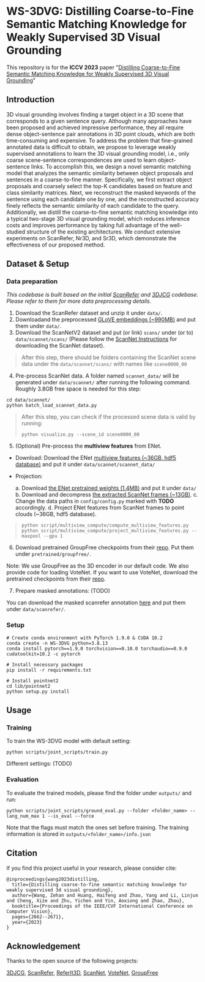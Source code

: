 # WS-3DVG: Distilling Coarse-to-Fine Semantic Matching Knowledge for Weakly Supervised 3D Visual Grounding

This repository is for the **ICCV 2023** paper "[Distilling Coarse-to-Fine Semantic Matching Knowledge for Weakly Supervised 3D Visual Grounding](https://openaccess.thecvf.com/content/ICCV2023/papers/Wang_Distilling_Coarse-to-Fine_Semantic_Matching_Knowledge_for_Weakly_Supervised_3D_Visual_ICCV_2023_paper.pdf)"


## Introduction

3D visual grounding involves finding a target object in a 3D scene that corresponds to a given sentence query. Although many approaches have been proposed and achieved impressive performance, they all require dense object-sentence pair annotations in 3D point clouds, which are both time-consuming and expensive. To address the problem that fine-grained annotated data is difficult to obtain, we propose to leverage weakly supervised annotations to learn the 3D visual grounding model, i.e., only coarse scene-sentence correspondences are used to learn object-sentence links. To accomplish this, we design a novel semantic matching model that analyzes the semantic similarity between object proposals and sentences in a coarse-to-fine manner. Specifically, we first extract object proposals and coarsely select the top-K candidates based on feature and class similarity matrices. Next, we reconstruct the masked keywords of the sentence using each candidate one by one, and the reconstructed accuracy finely reflects the semantic similarity of each candidate to the query. Additionally, we distill the coarse-to-fine semantic matching knowledge into a typical two-stage 3D visual grounding model, which reduces inference costs and improves performance by taking full advantage of the well-studied structure of the existing architectures. We conduct extensive experiments on ScanRefer, Nr3D, and Sr3D, which demonstrate the effectiveness of our proposed method.


## Dataset & Setup

### Data preparation

*This codebase is built based on the initial [ScanRefer](https://github.com/daveredrum/ScanRefer) and [3DJCG](https://github.com/zlccccc/3DVL_Codebase/blob/main/README_3DJCG.md) codebase. Please refer to them for more data preprocessing details.*

1. Download the ScanRefer dataset and unzip it under `data/`. 
2. Downloadand the preprocessed [GLoVE embeddings (~990MB)](http://kaldir.vc.in.tum.de/glove.p) and put them under `data/`.
3. Download the ScanNetV2 dataset and put (or link) `scans/` under (or to) `data/scannet/scans/` (Please follow the [ScanNet Instructions](data/scannet/README.md) for downloading the ScanNet dataset).

> After this step, there should be folders containing the ScanNet scene data under the `data/scannet/scans/` with names like `scene0000_00`

4. Pre-process ScanNet data. A folder named `scannet_data/` will be generated under `data/scannet/` after running the following command. Roughly 3.8GB free space is needed for this step:

```shell
cd data/scannet/
python batch_load_scannet_data.py
```

> After this step, you can check if the processed scene data is valid by running:
>
> ```shell
> python visualize.py --scene_id scene0000_00
> ```


5. (Optional) Pre-process the **multiview features** from ENet.

- Download:
    Download the ENet [multiview features (~36GB, hdf5 database)](http://kaldir.vc.in.tum.de/enet_feats.hdf5) and put it under `data/scannet/scannet_data/`

- Projection:

   a. Download [the ENet pretrained weights (1.4MB)](http://kaldir.vc.in.tum.de/ScanRefer/scannetv2_enet.pth) and put it under `data/`
   b. Download and decompress [the extracted ScanNet frames (~13GB)](http://kaldir.vc.in.tum.de/3dsis/scannet_train_images.zip).
   c. Change the data paths in `config/config.py` marked with __TODO__ accordingly.
   d. Project ENet features from ScanNet frames to point clouds (~36GB, hdf5 database).

> ```shell
> python script/multiview_compute/compute_multiview_features.py
> python script/multiview_compute/project_multiview_features.py --maxpool --gpu 1
> ```

6. Download pretrained GroupFree checkpoints from their [repo](https://github.com/zeliu98/Group-Free-3D). Put them under `pretrained/groupfree/`.
   
Note: We use GroupFree as the 3D encoder in our default code. We also provide code for loading VoteNet. If you want to use VoteNet, download the pretrained checkpoints from their [repo](https://github.com/facebookresearch/votenet). 

7. Prepare masked annotations: (TODO)

You can download the masked scanrefer annotation [here](https://drive.google.com/drive/folders/1Erz6fMwwwWd6Dj_jjXPnU4_2clSlm3O7?usp=drive_link) and put them under `data/scanrefer/`.


### Setup

```shell
# Create conda environment with PyTorch 1.9.0 & CUDA 10.2
conda create -n WS-3DVG python=3.8.13
conda install pytorch==1.9.0 torchvision==0.10.0 torchaudio==0.9.0 cudatoolkit=10.2 -c pytorch

# Install necessary packages
pip install -r requirements.txt

# Install pointnet2
cd lib/pointnet2
python setup.py install
```

## Usage

### Training
To train the WS-3DVG model with default setting:
```shell
python scripts/joint_scripts/train.py
```
Different settings:
(TODO)

### Evaluation
To evaluate the trained models, please find the folder under `outputs/` and run:
```shell
python scripts/joint_scripts/ground_eval.py --folder <folder_name> --lang_num_max 1 --is_eval --force
```
Note that the flags must match the ones set before training. The training information is stored in `outputs/<folder_name>/info.json`


## Citation

If you find this project useful in your research, please consider cite:

```
@inproceedings{wang2023distilling,
  title={Distilling coarse-to-fine semantic matching knowledge for weakly supervised 3d visual grounding},
  author={Wang, Zehan and Huang, Haifeng and Zhao, Yang and Li, Linjun and Cheng, Xize and Zhu, Yichen and Yin, Aoxiong and Zhao, Zhou},
  booktitle={Proceedings of the IEEE/CVF International Conference on Computer Vision},
  pages={2662--2671},
  year={2023}
}
```

## Acknowledgement

Thanks to the open source of the following projects:

[3DJCG](https://github.com/zlccccc/3DVL_Codebase/blob/main/README_3DJCG.md), [ScanRefer](https://github.com/daveredrum/ScanRefer), [ReferIt3D](https://github.com/referit3d/referit3d), [ScanNet](https://github.com/ScanNet/ScanNet), [VoteNet](https://github.com/facebookresearch/votenet), [GroupFree](https://github.com/zeliu98/Group-Free-3D)

